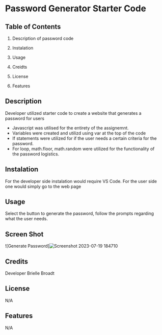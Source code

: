 # Password Generator Starter Code
## Table of Contents

1. Description of password code

2. Instalation

3. Usage

4. Creidts

5. License

6. Features

## Description
Developer utilized starter code to create a website that generates a password for users
* Javascript was utilised for the entirety of the assignemnt.
* Variables were created and utilizd using var at the top of the code
* If statements were utilized for if the user needs a certain criteria for the password.
* For loop, math.floor, math.random were utilized for the functionality of the password logistics.

## Instalation
For the developer side instalation would require VS Code. For the user side one would simply go to the web page

## Usage
Select the button to generate the password, follow the prompts regarding what the user needs. 
## Screen Shot
![Generate Password]![Screenshot 2023-07-19 184710](https://github.com/BrielleBroadt/Password-Generator/assets/135186013/03751e8c-b851-43d3-bb34-dbdaa87b7bcf)





## Credits
Developer Brielle Broadt

## License 
N/A
## Features
N/A